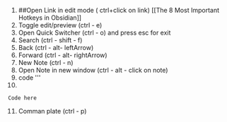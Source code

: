 
1. ##Open Link in edit mode ( ctrl+click on link) [[The 8 Most Important Hotkeys in Obsidian]]
2. Toggle edit/preview (ctrl - e)
3.  Open Quick Switcher (ctrl - o) and press esc for exit
4. Search (ctrl - shift - f)
5. Back (ctrl - alt- leftArrow)
6. Forward (ctrl - alt- rightArrow)
7. New Note (ctrl - n)
8. Open Note in new window (ctrl - alt - click on note)
9.  code ''' 
10. 
 ```
 Code here
```
11. Comman plate (ctrl - p)